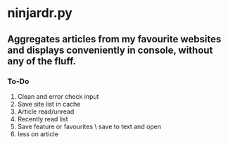 # ninjardr.py

## Aggregates articles from my favourite websites and displays conveniently in console, without any of the fluff.

### To-Do
1. Clean and error check input
2. Save site list in cache
2. Article read/unread
3. Recently read list
4. Save feature or favourites \ save to text and open
5. less on article